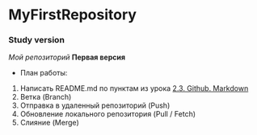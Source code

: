 # MyFirstRepository
### Study version
*Мой репозиторий*
**Первая версия**
* План работы:
1. Написать README.md по пунктам из урока [2.3. Github. Markdown](https://apps.skillfactory.ru/learning/course/course-v1:SkillFactory+CDEV+2021/block-v1:SkillFactory+CDEV+2021+type@sequential+block@08bc860288a24248ad5aec35f1e9662e/block-v1:SkillFactory+CDEV+2021+type@vertical+block@40d9d6e01eae4fee8296485976d59fb0)
2. Ветка (Branch)
3. Отправка в удаленный репозиторий (Push)
4. Обновление локального репозитория (Pull / Fetch)
5. Слияние (Merge)
